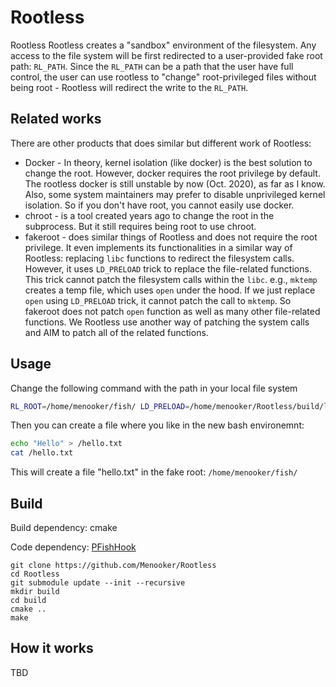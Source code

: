 # Rootless

Rootless Rootless creates a "sandbox" environment of the filesystem. Any access to the file system will be first redirected to a user-provided fake root path: `RL_PATH`. Since the `RL_PATH` can be a path that the user have full control, the user can use rootless to "change" root-privileged files without being root - Rootless will redirect the write to the `RL_PATH`.

## Related works

There are other products that does similar but different work of Rootless:
 * Docker - In theory, kernel isolation (like docker) is the best solution to change the root. However, docker requires the root privilege by default. The rootless docker is still unstable by now (Oct. 2020), as far as I know. Also, some system maintainers may prefer to disable unprivileged kernel isolation. So if you don't have root, you cannot easily use docker.
 * chroot - is a tool created years ago to change the root in the subprocess. But it still requires being root to use chroot.
 * fakeroot - does similar things of Rootless and does not require the root privilege. It even implements its functionalities in a similar way of Rootless: replacing `libc` functions to redirect the filesystem calls. However, it uses `LD_PRELOAD` trick to replace the file-related functions. This trick cannot patch the filesystem calls within the `libc`. e.g., `mktemp` creates a temp file, which uses `open` under the hood. If we just replace `open` using `LD_PRELOAD` trick, it cannot patch the call to `mktemp`. So fakeroot does not patch `open` function as well as many other file-related functions. We Rootless use another way of patching the system calls and AIM to patch all of the related functions. 

## Usage

Change the following command with the path in your local file system

```bash
RL_ROOT=/home/menooker/fish/ LD_PRELOAD=/home/menooker/Rootless/build/libRootless.so  bash
```

Then you can create a file where you like in the new bash environemnt:

```bash
echo "Hello" > /hello.txt
cat /hello.txt
```

This will create a file "hello.txt" in the fake root: `/home/menooker/fish/`

## Build

Build dependency: cmake

Code dependency: [PFishHook](https://github.com/Menooker/PFishHook)

```
git clone https://github.com/Menooker/Rootless
cd Rootless
git submodule update --init --recursive
mkdir build
cd build
cmake ..
make
```

## How it works

TBD

